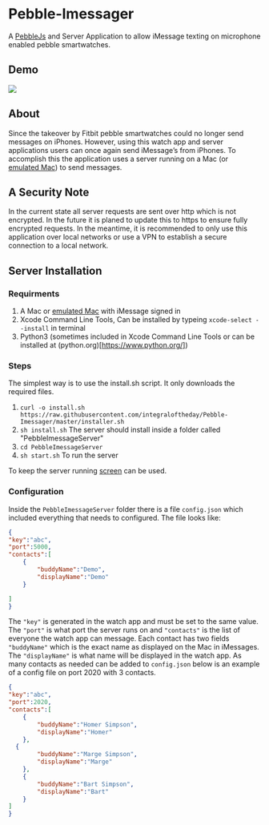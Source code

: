 # Pebble-Imessager
A [PebbleJs](https://github.com/pebble/pebblejs) and Server Application to allow iMessage texting on microphone enabled pebble smartwatches. 

## Demo 
![](Demo.gif)

## About 
Since the takeover by Fitbit pebble smartwatches could no longer send messages on iPhones. However, using this watch app and server 
applications users can once again send iMessage’s from iPhones. To accomplish this the application uses a server running on a Mac (or 
[emulated Mac](https://github.com/foxlet/macOS-Simple-KVM)) to send messages.

## A Security Note 
In the current state all server requests are sent over http which is not encrypted. In the future it is planed 
to update this to https to ensure fully encrypted requests. In the meantime, it is recommended to only use this application over local
networks or use a VPN to establish a secure connection to a local network. 

## Server Installation
### Requirments 
1. A Mac or [emulated Mac](https://github.com/foxlet/macOS-Simple-KVM) with iMessage signed in 
2. Xcode Command Line Tools, Can be installed by typeing `xcode-select --install` in terminal 
3. Python3 (sometimes included in Xcode Command Line Tools or can be installed at (python.org)[https://www.python.org/])
### Steps
The simplest way is to use the install.sh script. It only downloads the required files. 
1. `curl -o install.sh https://raw.githubusercontent.com/integraloftheday/Pebble-Imessager/master/installer.sh` 
2. `sh install.sh` The server should install inside a folder called "PebbleImessageServer" 
3. `cd PebbleImessageServer`
4. `sh start.sh` To run the server 

To keep the server running [screen](http://www.kinnetica.com/2011/05/29/using-screen-on-mac-os-x/) can be used. 
### Configuration 
Inside the `PebbleImessageServer` folder there is a file `config.json` which included everything that needs to configured. The file looks like: 

```json 
{
"key":"abc",
"port":5000,
"contacts":[
	{
		"buddyName":"Demo",
		"displayName":"Demo" 
	}

]
}
```
The `"key"` is generated in the watch app and must be set to the same value. The `"port"` is what port the server runs on and `"contacts"` 
is the list of everyone the watch app can message. Each contact has two fields `"buddyName"` which is the exact name as displayed on the Mac
in iMessages. The `"displayName"` is what name will be displayed in the watch app. As many contacts as needed can be added to `config.json`
below is an example of a config file on port 2020 with 3 contacts. 

```json 
{
"key":"abc",
"port":2020,
"contacts":[
	{
		"buddyName":"Homer Simpson",
		"displayName":"Homer" 
	},
  {
		"buddyName":"Marge Simpson",
		"displayName":"Marge" 
	},
	{
		"buddyName":"Bart Simpson",
		"displayName":"Bart" 
	}
]
}
```

